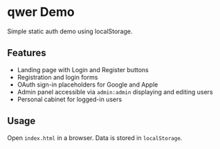 # qwer Demo

Simple static auth demo using localStorage.

## Features
- Landing page with Login and Register buttons
- Registration and login forms
- OAuth sign-in placeholders for Google and Apple
- Admin panel accessible via `admin:admin` displaying and editing users
- Personal cabinet for logged-in users

## Usage
Open `index.html` in a browser. Data is stored in `localStorage`.
